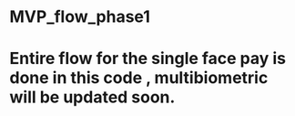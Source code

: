 # MVP_flow_phase1

# Entire flow for the single face pay is done in this code , multibiometric will be updated soon.
